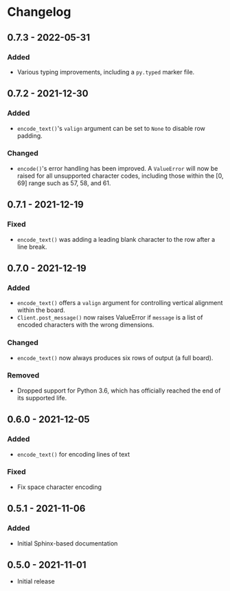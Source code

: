 # Changelog

## 0.7.3 - 2022-05-31
### Added
- Various typing improvements, including a `py.typed` marker file.

## 0.7.2 - 2021-12-30
### Added
- `encode_text()`'s `valign` argument can be set to `None` to disable row
  padding.

### Changed
- `encode()`'s error handling has been improved. A `ValueError` will now
  be raised for all unsupported character codes, including those within the
  [0, 69] range such as 57, 58, and 61.

## 0.7.1 - 2021-12-19
### Fixed
- `encode_text()` was adding a leading blank character to the row after a line
  break.

## 0.7.0 - 2021-12-19
### Added
- `encode_text()` offers a `valign` argument for controlling vertical alignment
  within the board.
- `Client.post_message()` now raises ValueError if `message` is a list of
  encoded characters with the wrong dimensions. 

### Changed
- `encode_text()` now always produces six rows of output (a full board).

### Removed
- Dropped support for Python 3.6, which has officially reached the end of its
  supported life.

## 0.6.0 - 2021-12-05
### Added
- `encode_text()` for encoding lines of text

### Fixed
- Fix space character encoding

## 0.5.1 - 2021-11-06
### Added
- Initial Sphinx-based documentation

## 0.5.0 - 2021-11-01
- Initial release
